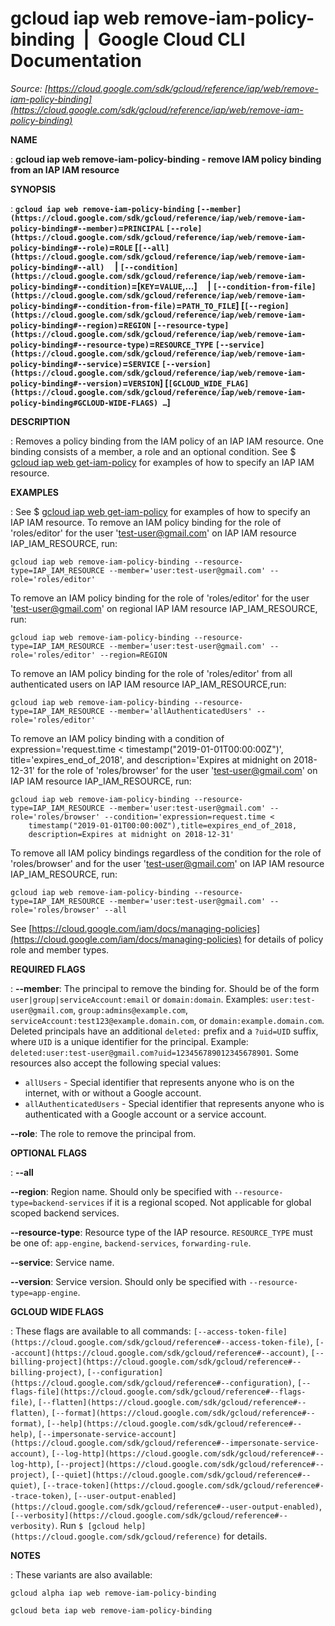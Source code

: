 # gcloud iap web remove-iam-policy-binding  |  Google Cloud CLI Documentation

*Source: [https://cloud.google.com/sdk/gcloud/reference/iap/web/remove-iam-policy-binding](https://cloud.google.com/sdk/gcloud/reference/iap/web/remove-iam-policy-binding)*

**NAME**

: **gcloud iap web remove-iam-policy-binding - remove IAM policy binding from an IAP IAM resource**

**SYNOPSIS**

: **`gcloud iap web remove-iam-policy-binding` `[--member](https://cloud.google.com/sdk/gcloud/reference/iap/web/remove-iam-policy-binding#--member)`=`PRINCIPAL` `[--role](https://cloud.google.com/sdk/gcloud/reference/iap/web/remove-iam-policy-binding#--role)`=`ROLE` [`[--all](https://cloud.google.com/sdk/gcloud/reference/iap/web/remove-iam-policy-binding#--all)`     | `[--condition](https://cloud.google.com/sdk/gcloud/reference/iap/web/remove-iam-policy-binding#--condition)`=[`KEY`=`VALUE`,…]     | `[--condition-from-file](https://cloud.google.com/sdk/gcloud/reference/iap/web/remove-iam-policy-binding#--condition-from-file)`=`PATH_TO_FILE`] [`[--region](https://cloud.google.com/sdk/gcloud/reference/iap/web/remove-iam-policy-binding#--region)`=`REGION` `[--resource-type](https://cloud.google.com/sdk/gcloud/reference/iap/web/remove-iam-policy-binding#--resource-type)`=`RESOURCE_TYPE` `[--service](https://cloud.google.com/sdk/gcloud/reference/iap/web/remove-iam-policy-binding#--service)`=`SERVICE` `[--version](https://cloud.google.com/sdk/gcloud/reference/iap/web/remove-iam-policy-binding#--version)`=`VERSION`] [`[GCLOUD_WIDE_FLAG](https://cloud.google.com/sdk/gcloud/reference/iap/web/remove-iam-policy-binding#GCLOUD-WIDE-FLAGS) …`]**

**DESCRIPTION**

: Removes a policy binding from the IAM policy of an IAP IAM resource. One binding
consists of a member, a role and an optional condition. See $ [gcloud iap web
get-iam-policy](https://cloud.google.com/sdk/gcloud/reference/iap/web/get-iam-policy) for examples of how to specify an IAP IAM resource.

**EXAMPLES**

: See $ [gcloud iap web
get-iam-policy](https://cloud.google.com/sdk/gcloud/reference/iap/web/get-iam-policy) for examples of how to specify an IAP IAM resource.
To remove an IAM policy binding for the role of 'roles/editor' for the user
'test-user@gmail.com' on IAP IAM resource IAP_IAM_RESOURCE, run:

```
gcloud iap web remove-iam-policy-binding --resource-type=IAP_IAM_RESOURCE --member='user:test-user@gmail.com' --role='roles/editor'
```

To remove an IAM policy binding for the role of 'roles/editor' for the user
'test-user@gmail.com' on regional IAP IAM resource IAP_IAM_RESOURCE, run:

```
gcloud iap web remove-iam-policy-binding --resource-type=IAP_IAM_RESOURCE --member='user:test-user@gmail.com' --role='roles/editor' --region=REGION
```

To remove an IAM policy binding for the role of 'roles/editor' from all
authenticated users on IAP IAM resource IAP_IAM_RESOURCE,run:

```
gcloud iap web remove-iam-policy-binding --resource-type=IAP_IAM_RESOURCE --member='allAuthenticatedUsers' --role='roles/editor'
```

To remove an IAM policy binding with a condition of expression='request.time
< timestamp("2019-01-01T00:00:00Z")', title='expires_end_of_2018', and
description='Expires at midnight on 2018-12-31' for the role of 'roles/browser'
for the user 'test-user@gmail.com' on IAP IAM resource IAP_IAM_RESOURCE, run:

```
gcloud iap web remove-iam-policy-binding --resource-type=IAP_IAM_RESOURCE --member='user:test-user@gmail.com' --role='roles/browser' --condition='expression=request.time <
    timestamp("2019-01-01T00:00:00Z"),title=expires_end_of_2018,
    description=Expires at midnight on 2018-12-31'
```

To remove all IAM policy bindings regardless of the condition for the role of
'roles/browser' and for the user 'test-user@gmail.com' on IAP IAM resource
IAP_IAM_RESOURCE, run:

```
gcloud iap web remove-iam-policy-binding --resource-type=IAP_IAM_RESOURCE --member='user:test-user@gmail.com' --role='roles/browser' --all
```

See [https://cloud.google.com/iam/docs/managing-policies](https://cloud.google.com/iam/docs/managing-policies)
for details of policy role and member types.

**REQUIRED FLAGS**

: **--member**:
The principal to remove the binding for. Should be of the form
`user|group|serviceAccount:email` or `domain:domain`.
Examples: `user:test-user@gmail.com`,
`group:admins@example.com`,
`serviceAccount:test123@example.domain.com`, or
`domain:example.domain.com`.
Deleted principals have an additional `deleted:` prefix and a
`?uid=UID` suffix, where ``UID`` is
a unique identifier for the principal. Example:
`deleted:user:test-user@gmail.com?uid=123456789012345678901`.
Some resources also accept the following special values:

- `allUsers` - Special identifier that represents anyone who is on the
internet, with or without a Google account.
- `allAuthenticatedUsers` - Special identifier that represents anyone
who is authenticated with a Google account or a service account.

**--role**:
The role to remove the principal from.

**OPTIONAL FLAGS**

: **--all**

**--region**:
Region name. Should only be specified with
`--resource-type=backend-services` if it is a regional scoped. Not
applicable for global scoped backend services.

**--resource-type**:
Resource type of the IAP resource. `RESOURCE_TYPE` must be
one of: `app-engine`, `backend-services`,
`forwarding-rule`.

**--service**:
Service name.

**--version**:
Service version. Should only be specified with
`--resource-type=app-engine`.

**GCLOUD WIDE FLAGS**

: These flags are available to all commands: `[--access-token-file](https://cloud.google.com/sdk/gcloud/reference#--access-token-file)`,
`[--account](https://cloud.google.com/sdk/gcloud/reference#--account)`, `[--billing-project](https://cloud.google.com/sdk/gcloud/reference#--billing-project)`,
`[--configuration](https://cloud.google.com/sdk/gcloud/reference#--configuration)`,
`[--flags-file](https://cloud.google.com/sdk/gcloud/reference#--flags-file)`,
`[--flatten](https://cloud.google.com/sdk/gcloud/reference#--flatten)`, `[--format](https://cloud.google.com/sdk/gcloud/reference#--format)`, `[--help](https://cloud.google.com/sdk/gcloud/reference#--help)`, `[--impersonate-service-account](https://cloud.google.com/sdk/gcloud/reference#--impersonate-service-account)`,
`[--log-http](https://cloud.google.com/sdk/gcloud/reference#--log-http)`,
`[--project](https://cloud.google.com/sdk/gcloud/reference#--project)`, `[--quiet](https://cloud.google.com/sdk/gcloud/reference#--quiet)`, `[--trace-token](https://cloud.google.com/sdk/gcloud/reference#--trace-token)`, `[--user-output-enabled](https://cloud.google.com/sdk/gcloud/reference#--user-output-enabled)`,
`[--verbosity](https://cloud.google.com/sdk/gcloud/reference#--verbosity)`.
Run `$ [gcloud help](https://cloud.google.com/sdk/gcloud/reference)` for details.

**NOTES**

: These variants are also available:

```
gcloud alpha iap web remove-iam-policy-binding
```

```
gcloud beta iap web remove-iam-policy-binding
```